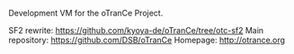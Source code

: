 Development VM for the oTranCe Project.

SF2 rewrite: https://github.com/kyoya-de/oTranCe/tree/otc-sf2
Main repository: https://github.com/DSB/oTranCe
Homepage: http://otrance.org
